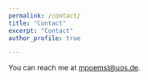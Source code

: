 ```yaml
---
permalink: /contact/
title: "Contact"
excerpt: "Contact"
author_profile: true

---
```


You can reach me at [mpoemsl@uos.de](mailto:mpoemsl@uos.de).
